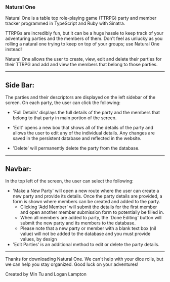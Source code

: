 ### Natural One

Natural One is a table top role-playing game (TTRPG) party and member tracker programmed in TypeScript and Ruby with Sinatra.

TTRPGs are incredibly fun, but it can be a huge hassle to keep track of your adventuring parties and the members of them. Don't feel as unlucky as you rolling a natural one trying to keep on top of your groups; use Natural One instead!

Natural One allows the user to create, view, edit and delete their parties for their TTRPG and add and view the members that belong to those parties.

---
## Side Bar:
The parties and their descriptors are displayed on the left sidebar of the screen. On each party, the user can click the following:

- 'Full Details' displays the full details of the party and the members that belong to that party in main portion of the screen.

- 'Edit' opens a new box that shows all of the details of the party and allows the user to edit any of the individual details. Any changes are saved in the persistent database and reflected in the website.

- 'Delete' will permanently delete the party from the database.

---

## Navbar:
In the top left of the screen, the user can select the following:

- 'Make a New Party' will open a new route where the user can create a new party and provide its details. Once the party details are provided, a form is shown where members can be created and added to the party. 
    - Clicking 'Add Member' will submit the details for the first member and open another member submission form to potentially be filled in.
    - When all members are added to party, the 'Done Editing' button will submit the new party and its members to the database.
    - Please note that a new party or member with a blank text box (nil value) will not be added to the database and you must provide values, by design
- 'Edit Parties' is an additional method to edit or delete the party details.

---

Thanks for downloading Natural One. We can't help with your dice rolls, but we can help you stay organized. Good luck on your adventures!

Created by Min Tu and Logan Lampton
